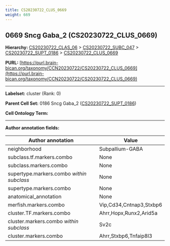 ```yaml
---
title: CS20230722_CLUS_0669
weight: 669
---
```

## 0669 Sncg Gaba_2 (CS20230722_CLUS_0669)
<b>Hierarchy: </b>
[CS20230722_CLAS_06](../CS20230722_CLAS_06) >
[CS20230722_SUBC_047](../CS20230722_SUBC_047) >
[CS20230722_SUPT_0186](../CS20230722_SUPT_0186) >
[CS20230722_CLUS_0669](../CS20230722_CLUS_0669)

**PURL:** [https://purl.brain-bican.org/taxonomy/CCN20230722/CS20230722_CLUS_0669](https://purl.brain-bican.org/taxonomy/CCN20230722/CS20230722_CLUS_0669)

---


**Labelset:** cluster (Rank: 0)

**Parent Cell Set:** 0186 Sncg Gaba_2 ([CS20230722_SUPT_0186](../CS20230722_SUPT_0186))



**Cell Ontology Term:** 

[MARKER GENES.]: #


---

[TRANSFERRED ANNOTATIONS.]: #


[AUTHOR ANNOTATION FIELDS.]: #


**Author annotation fields:**

| Author annotation | Value |
|-------------------|-------|
|neighborhood|Subpallium-GABA|
|subclass.tf.markers.combo|None|
|subclass.markers.combo|None|
|supertype.markers.combo _within subclass_|None|
|supertype.markers.combo|None|
|anatomical_annotation|None|
|merfish.markers.combo|Vip,Cd34,Cntnap3,Stxbp6|
|cluster.TF.markers.combo|Ahrr,Hopx,Runx2,Arid5a|
|cluster.markers.combo _within subclass_|Sv2c|
|cluster.markers.combo|Ahrr,Stxbp6,Tnfaip8l3|
